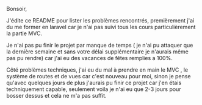 Bonsoir, 

J'édite ce README pour lister les problèmes rencontrés, premièrement j'ai du me former en laravel car je n'ai pas suivi tous les cours particulièrement la partie MVC.

Je n'ai pas pu finir le projet par manque de temps ( je n'ai pu attaquer que la dernière semaine et sans votre délai supplémentaire je n'aurais même pas pu rendre) car j'ai eu des vacances de fêtes remplies a 100%.

Côté problèmes techniques, j'ai eu du mal à prendre en main le MVC , le système de routes et de vues car c'est nouveau pour moi, sinon je pense qu'avec quelques jours de plus  j'aurais pu finir ce projet car j'en étais techniquement capable, seulement voila je n'ai eu que 2-3 jours pour bosser dessus et cela ne m'a pas suffit. 
